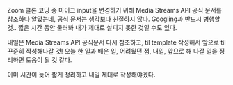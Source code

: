 Zoom 클론 코딩 중 마이크 input을 변경하기 위해 Media Streams API 공식 문서를 참조하다 알았는데, 공식 문서는 생각보다 친절하지 않다.
Googling과 반드시 병행할 것..
짧은 시간 동안 둘러봐 내가 제대로 살피지 못한 것일 수도 있다.

내일은 Media Streams API 공식문서 다시 참조하고,
til template 작성해서 앞으로 til 꾸준히 작성해나갈 것!
오늘 한 일과 배운 일, 어려웠던 점, 내일, 앞으로 해 나갈 일을 정리하면 도움이 될 것 같다.

이미 시간이 늦어 짧게 정리하고 내일 제대로 작성해야겠다.
